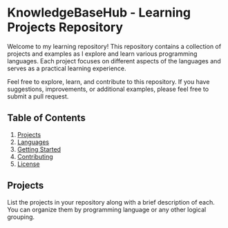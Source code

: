 # KnowledgeBaseHub - Learning Projects Repository

Welcome to my learning repository! This repository contains a collection of projects and examples as I explore and learn various programming languages. Each project focuses on different aspects of the languages and serves as a practical learning experience.

Feel free to explore, learn, and contribute to this repository. If you have suggestions, improvements, or additional examples, please feel free to submit a pull request.

## Table of Contents

1. [Projects](#projects)
2. [Languages](#languages)
3. [Getting Started](#getting-started)
4. [Contributing](#contributing)
5. [License](#license)

## Projects

List the projects in your repository along with a brief description of each. You can organize them by programming language or any other logical grouping.
